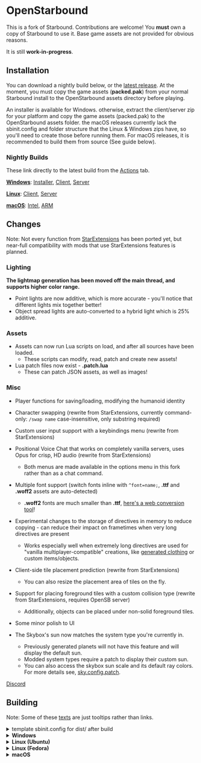 # OpenStarbound

This is a fork of Starbound. Contributions are welcome!
You **must** own a copy of Starbound to use it. Base game assets are not provided for obvious reasons.

It is still **work-in-progress**.

## Installation
You can download a nightly build below, or the [latest release](https://github.com/OpenStarbound/OpenStarbound/releases/latest). At the moment, you must copy the game assets (**packed.pak**) from your normal Starbound install to the OpenStarbound assets directory before playing.

An installer is available for Windows. otherwise, extract the client/server zip for your platform and copy the game assets (packed.pak) to the OpenStarbound assets folder. the macOS releases currently lack the sbinit.config and folder structure that the Linux & Windows zips have, so you'll need to create those before running them. For macOS releases, it is recommended to build them from source (See guide below).
### Nightly Builds
These link directly to the latest build from the [Actions](https://github.com/OpenStarbound/OpenStarbound/actions?query=branch%3Amain) tab.

[**Windows**](https://nightly.link/OpenStarbound/OpenStarbound/workflows/build_windows/main):
[Installer](https://nightly.link/OpenStarbound/OpenStarbound/workflows/build_windows/main/Installer.zip),
[Client](https://nightly.link/OpenStarbound/OpenStarbound/workflows/build_windows/main/OpenStarbound-Windows-Client.zip),
[Server](https://nightly.link/OpenStarbound/OpenStarbound/workflows/build_windows/main/OpenStarbound-Windows-Server.zip)

[**Linux**](https://nightly.link/OpenStarbound/OpenStarbound/workflows/build_linux/main):
[Client](https://nightly.link/OpenStarbound/OpenStarbound/workflows/build_linux/main/OpenStarbound-Linux-Client.zip),
[Server](https://nightly.link/OpenStarbound/OpenStarbound/workflows/build_linux/main/OpenStarbound-Linux-Server.zip)

[**macOS**](https://nightly.link/OpenStarbound/OpenStarbound/workflows/build_macos/main "overpriced aluminium"): 
[Intel](https://nightly.link/OpenStarbound/OpenStarbound/workflows/build_macos/main/OpenStarbound-Dev-macOS-Intel.zip),
[ARM](https://nightly.link/OpenStarbound/OpenStarbound/workflows/build_macos/main/OpenStarbound-Dev-macOS-Silicon.zip)

## Changes
Note: Not every function from [StarExtensions](https://github.com/StarExtensions/StarExtensions) has been ported yet, but near-full compatibility with mods that use StarExtensions features is planned.

### Lighting
**The lightmap generation has been moved off the main thread, and supports higher color range.**
  * Point lights are now additive, which is more accurate - you'll notice that different lights mix together better!
  * Object spread lights are auto-converted to a hybrid light which is 25% additive.

### Assets
* Assets can now run Lua scripts on load, and after all sources have been loaded.
  * These scripts can modify, read, patch and create new assets!
* Lua patch files now exist - **.patch.lua**
  * These can patch JSON assets, as well as images!
### Misc
* Player functions for saving/loading, modifying the humanoid identity
* Character swapping (rewrite from StarExtensions, currently command-only: `/swap name` case-insensitive, only substring required)
* Custom user input support with a keybindings menu (rewrite from StarExtensions)
* Positional Voice Chat that works on completely vanilla servers, uses Opus for crisp, HD audio (rewrite from StarExtensions)
  * Both menus are made available in the options menu in this fork rather than as a chat command.
* Multiple font support (switch fonts inline with `^font=name;`, **.ttf** and **.woff2** assets are auto-detected)
  * **.woff2** fonts are much smaller than **.ttf**, [here's a web conversion tool](https://kombu.kanejaku.org/)!
* Experimental changes to the storage of directives in memory to reduce copying - can reduce their impact on frametimes when very long directives are present
  * Works especially well when extremely long directives are used for "vanilla multiplayer-compatible" creations, like [generated clothing](https://silverfeelin.github.io/Starbound-NgOutfitGenerator/) or custom items/objects.

* Client-side tile placement prediction (rewrite from StarExtensions)
  * You can also resize the placement area of tiles on the fly.
* Support for placing foreground tiles with a custom collision type (rewrite from StarExtensions, requires OpenSB server)
  * Additionally, objects can be placed under non-solid foreground tiles.

* Some minor polish to UI
* The Skybox's sun now matches the system type you're currently in.
  * Previously generated planets will not have this feature and will display the default sun.
  * Modded system types require a patch to display their custom sun.
  * You can also access the skybox sun scale and its default ray colors. For more details see, [sky.config.patch](https://github.com/OpenStarbound/OpenStarbound/blob/main/assets/opensb/sky.config.patch).

[Discord](https://discord.gg/f8B5bWy3bA)


## Building
Note: Some of these [texts](## "hi :3") are just tooltips rather than links. 

<details>
<summary>template sbinit.config for dist/ after build</summary>
<br>

```json
{
  "assetDirectories" : [
    "../assets/",
    "./mods/"
  ],

  "storageDirectory" : "./",
  "logDirectory" : "./logs/"
}
```

</details>
<details>
<summary><b>Windows</b></summary>
 
* Install [vcpkg](https://github.com/microsoft/vcpkg?tab=readme-ov-file#quick-start-windows) *globally*.
  * vcpkg recommends a short directory, such as `C:\src\vcpkg` or `C:\dev\vcpkg`.
  * If you're using Visual Studio, don't forget to run `vcpkg integrate install`!
* Set the **`VCPKG_ROOT`** environment value to your vcpkg dir, so that CMake can find it.
* Install [Ninja](https://ninja-build.org/ "Ninja Build System"). Either add it to your [**`PATH`**](## "Environment Value"), or just use [Scoop](https://scoop.sh/) (`scoop install ninja`)
* Check to see if your IDE has CMake support, and that it's [actually installed](## "If you're using VS, open Visual Studio Installer to install CMake.").
* Open the repo directory in your IDE - it should detect the CMake project.
* Build.
  * If you're using an IDE, it should detect the correct preset and allow you to build from within.
  * Otherwise, build manually by running CMake in the **source/** directory: `cmake --build --preset=windows-release`
* The built binaries will be in **dist/**. Copy the DLLs from **lib/windows/** and the **sbinit.config** above into **dist/** so the game can run.

</details>
<details>
<summary><b>Linux (Ubuntu)</b></summary>
 
* Make sure you're using CMake 3.23 or newer - you may need to [add Kitware's APT repo](https://apt.kitware.com/) to install a newer version.
* Install dependencies:
  * `sudo apt-get install pkg-config libxmu-dev libxi-dev libgl-dev libglu1-mesa-dev libsdl2-dev python3-jinja2 ninja-build`
* Clone [vcpkg](https://github.com/microsoft/vcpkg?tab=readme-ov-file#quick-start-unix) (outside the repo!) and bootstrap it with the linked instructions.
* Set the **`VCPKG_ROOT`** environment value to your new vcpkg directory, so that CMake can find it.
  *  `export VCPKG_ROOT=/replace/with/full/path/to/your/vcpkg/directory/`
* Change to the repo's **source/** directory, then run `cmake --build --preset=linux-release` to build.
* The built binaries will be in **dist/**. Copy the the .so libs from **lib/linux/** and the **sbinit.config** above into **dist/** so the game can run.
  * From the root dir of the repo, you can run the assembly script which is used by the GitHub Action: `scripts/ci/linux/assemble.sh`
    * This packs the game assets and copies the built binaries, premade sbinit configs & required libs into **client/** & **server/**.
 
</details>

<details>
<summary><b>Linux (Fedora)</b></summary>

Starbound in general is built from the ground up, with its own engine written in C++ on top of some basic libraries.

* CMake is a C++ build scenario generator and your first target. You need at least version 3.23. Where Ubuntu uses APT, Fedora uses DNF as package manager.

  1. `sudo dnf upgrade --refresh` to ensure your OS is up-to-date
  2. `sudo dnf install cmake`
  3. `cmake --version` to verify

* You will need at least the same dependencies ("basic libraries") as for Ubuntu. Some packages have different names or contents between Linux builds. Namely, Fedora uses "-devel" instead of "-dev" for development packages.

  1. `sudo dnf install` [pkg-config](## "will install pkgconf-pkg-config") libXmu-devel libXi-devel [libGL-devel](## "will install mesa-libGL-devel") mesa-libGLU-devel SDL2-devel python3-jinja2 ninja-build
  2. If you find out that you need any other dependencies not listed here, try finding them via [Fedora Packages](https://packages.fedoraproject.org/) first. And, preferably, improve this instruction.

* Next you will need VCPKG.

VCPKG is another package manager/dependency resolver for C++. CMake will need it to pull the rest of dependencies automatically early in the building process. If you've worked with language-specific package managers before (for example, NPM or YUM for JavaScript), VSPKG is similar. For reference, the list of dependencies VCPKG will try to install later can be found in `source/vcpkg.json`.

  1. There are many ways to get VCPKG. Here's one: `. <(curl https://aka.ms/vcpkg-init.sh -L)`. This instruction should install VCPKG in your Linux home (user profile) directory in `.vcpkg`. Note that this dir is usually hidden by default.
  2. Next you need to set your **`VCPKG_ROOT`** environment variable to the correct path. Run `. ~/.vcpkg/vcpkg-init` to bootstrap VCPKG. You may want to check if the path is now known to the system by running `printenv VCPKG_ROOT` afterwards.
  3. Step 2 (init command) should be run in **every** new Terminal (Konsole) window **before** you begin building (environment variables set in this way do not persist between terminal sessions)

* Change to the repo's **source/** directory
* *Optional.* First step for CMake is now to run VCPKG and install the remaining dependencies as per `source/vcpkg.json`. You can run this step manually via `vcpkg install` on its own to check if it works, or *skip to the next step*.

If this step throws errors, Fedora probably still lacks some packages not listed explicitly before. Read error messages to identify these packages, find them via [Fedora Packages](https://packages.fedoraproject.org/) and install with DNF. What you need most of the time is the package itself as well as its -devel and -static subpackages.
* *Optional.* Next, we can ask CMake to assemble instructions for linux build without actually running them. The instructions generated will be stored under **build/linux-release**. To do that, run `cmake --preset=linux-release` or *skip to the next step*.
* Run `cmake --build --preset=linux-release` to build. It includes previous two steps, so if any of them throw errors, you will have problems. If that's the case, run and debug them separately as described earlier, as CMake itself can just throw `Error: could not load cache` without specifying the exact problem. In case of major changes (example: you've reinstalled VCPKG to a different location and need to regenerate path to it for CMake) purge CMake cache by deleting **source/CMakeCache.txt**.

Building will take some time, be patient ;)

<details>
<summary><b>Specific problem: If your VCPKG can't build meson for libsystemd</b></summary>
<br>

Diagnosed by 

>ERROR: Value "plain" (of type "string") for combo option "Optimization level" is not one of the choices. Possible choices are (as string): "0", "g", "1", "2", "3", "s".

error in meson building logs when building libsystemd.

Fix for VCPKG is pretty fresh (May 2024) and can be found [here](https://github.com/microsoft/vcpkg/issues/37393).

</details>

* The built binaries will be in **dist/**. Copy the the .so libs from **lib/linux/** and **sbinit.config** (see beginning of this section) into **dist/** so the game can run. Sample sbinit.config can be found in **scripts/linux/**.
* From the root dir of the repo, you can run the assembly script which is used by the GitHub Action: `scripts/ci/linux/assemble.sh`. This packs the game assets and copies the built binaries, premade sbinit configs & required libs into **client_distribution/** & **server_distribution/**.

Next you need to copy original Starbound assets at **assets/packed.pak** of the Starbound copy that you own into **assets/** of either client or server dir (depending on what you're going to run).

The game now can be run by executing **client_distribution/linux/run-client.sh** (or the corresponding server bash script) from terminal.

<details>
<summary><b>Fedora-specific problem with OSS (dsp: No such audio device)</b></summary>
<br>

Diagnosed by this error message when launching *client*:

>Couldn't initialize SDL Audio: dsp: No such audio device

The reason is outlined on [StackEx](https://stackoverflow.com/questions/9248131/failed-to-open-audio-device-dev-dsp/9248166#9248166): 

> Most new Linux distributions don't provide the OSS (open sound system) compatibility layer, because access to the OSS sound device /dev/dsp was exclusive to one program at time only.

The same answer has the solution: use `padsp` to emulate dev/dsp.

* `dnf install pulseaudio-utils` to install padsp util
* execute `padsp bash run-client.sh` instead of running sh directly. To avoid doing it every time you can edit run-client.sh, replacing 

`#!/bin/sh
cd "`dirname \"$0\"`"
LD_LIBRARY_PATH="$LD_LIBRARY_PATH:./" ./starbound "$@"`

with 

`#!/bin/sh
cd "`dirname \"$0\"`"
LD_LIBRARY_PATH="$LD_LIBRARY_PATH:./" padsp ./starbound "$@"`

</details>

</details>
<details>
<summary><b>macOS</b></summary>
 
* First, you will need to have brew installed. Check out how to install [Homebrew](https://brew.sh/)
* Install cmake using `brew install cmake`
* Install ninja using `brew install ninja`
* Next, install vcpkg by following the commands below.
 * Run `cd ~`. This is just so that everything is local to here. 
 * Run ` git clone https://github.com/microsoft/vcpkg.git `
 * Run `cd vcpkg && ./bootstrap-vcpkg.sh`
 * Lastly, run ``` export VCPKG_ROOT=~/vcpkg
export PATH=$VCPKG_ROOT:$PATH ```
 * This last command makes vcpkg added to the current terminal path. This lasts only while the terminal is active, and will have to be rerun for new terminal instances.
* Download the source code [here](https://github.com/OpenStarbound/OpenStarbound/archive/refs/heads/main.zip). This is the current code in main. Unpack the code to your downloads folder. 
* Unpack the zip, and open it up. Navigate to OpenStarbound-main/source using the terminal -> `cd ~/Downloads/OpenStarbound-main`. Then navigate to the source folder, using `cd source`.
  <details>
   <summary>If using an Arm Mac</summary>

    * While in the source folder in your terminal, run ` cmake --preset macos-arm-release `. This will get dependencies.
    * After that command has finished, run ` cmake --build --preset macos-arm-release `. Wait for this to finish, then go to Finder. Navigate to the OpenStarbound-main folder using Finder. 
    * There will be a folder called <b>dist</b>. Inside dist will be your game files, but you still need to do a few more things to run it.
    * First, in the OpenStarbound-main folder, there will be lib. Open lib, and open the osx folder. Inside is libsteam_api.dylib. Copy this file, and paste it into OpenStarbound-main/dist, so that it is in the same directory as the game files. 
    * Navigate back to OpenStarbound-main/lib/osx, and open up the folder arm64. Here, rename libdiscord_game_sdk.dylib to discord_game_sdk.dylib. The name must be that, or else the game won't be able to load. 
    * Grab the packed.pak file from your current Starbound install. It will be located in the assets folder. Copy that file into OpenStarbound-main/assets.
    * You can now run the game. If it says unverified developer, open up the same folder where the game is in in the terminal. ` xattr -d com.apple.quarantine starbound `, which will get rid of the lock on the file. If that doesn't work, run ` sudo spctl --master-disable ` to allow all unverified apps. 
  </details>
  <details>
    <summary>If using an Intel Mac</summary>

     * While in the source folder in your terminal, run ` cmake --preset macos-release `. This will get dependencies.
     * After that command has finished, run ` cmake --build --preset macos-release `. Wait for this to finish, then go to Finder. Navigate to the OpenStarbound-main folder using Finder. 
     * There will be a folder called <b>dist</b>. Inside dist will be your game files, but you still need to do a few more things to run it.
     * First, in the OpenStarbound-main folder, there will be lib. Open lib, and open the osx folder. Inside is libsteam_api.dylib. Copy this file, and paste it into OpenStarbound-main/dist, so that it is in the same directory as the game files. 
     * Navigate back to OpenStarbound-main/lib/osx, and open up the folder x64. Here, rename libdiscord_game_sdk.dylib to discord_game_sdk.dylib. The name must be that, or else the game won't be able to load. 
     * Grab the packed.pak file from your current Starbound install. It will be located in the assets folder. Copy that file into OpenStarbound-main/assets.
     * You can now run the game. If it says unverified developer, open up the same folder where the game is in in the terminal. ` xattr -d com.apple.quarantine starbound `, which will get rid of the lock on the file. If that doesn't work, run ` sudo spctl --master-disable ` to allow all unverified apps. 

  </details>
</details>
